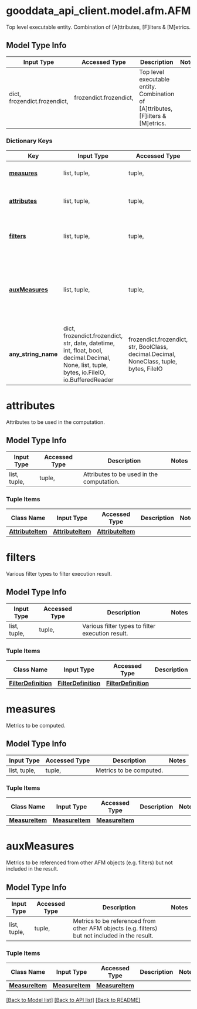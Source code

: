 # gooddata_api_client.model.afm.AFM

Top level executable entity. Combination of [A]ttributes, [F]ilters & [M]etrics.

## Model Type Info
Input Type | Accessed Type | Description | Notes
------------ | ------------- | ------------- | -------------
dict, frozendict.frozendict,  | frozendict.frozendict,  | Top level executable entity. Combination of [A]ttributes, [F]ilters &amp; [M]etrics. | 

### Dictionary Keys
Key | Input Type | Accessed Type | Description | Notes
------------ | ------------- | ------------- | ------------- | -------------
**[measures](#measures)** | list, tuple,  | tuple,  | Metrics to be computed. | 
**[attributes](#attributes)** | list, tuple,  | tuple,  | Attributes to be used in the computation. | 
**[filters](#filters)** | list, tuple,  | tuple,  | Various filter types to filter execution result. | 
**[auxMeasures](#auxMeasures)** | list, tuple,  | tuple,  | Metrics to be referenced from other AFM objects (e.g. filters) but not included in the result. | [optional] 
**any_string_name** | dict, frozendict.frozendict, str, date, datetime, int, float, bool, decimal.Decimal, None, list, tuple, bytes, io.FileIO, io.BufferedReader | frozendict.frozendict, str, BoolClass, decimal.Decimal, NoneClass, tuple, bytes, FileIO | any string name can be used but the value must be the correct type | [optional]

# attributes

Attributes to be used in the computation.

## Model Type Info
Input Type | Accessed Type | Description | Notes
------------ | ------------- | ------------- | -------------
list, tuple,  | tuple,  | Attributes to be used in the computation. | 

### Tuple Items
Class Name | Input Type | Accessed Type | Description | Notes
------------- | ------------- | ------------- | ------------- | -------------
[**AttributeItem**](AttributeItem.md) | [**AttributeItem**](AttributeItem.md) | [**AttributeItem**](AttributeItem.md) |  | 

# filters

Various filter types to filter execution result.

## Model Type Info
Input Type | Accessed Type | Description | Notes
------------ | ------------- | ------------- | -------------
list, tuple,  | tuple,  | Various filter types to filter execution result. | 

### Tuple Items
Class Name | Input Type | Accessed Type | Description | Notes
------------- | ------------- | ------------- | ------------- | -------------
[**FilterDefinition**](FilterDefinition.md) | [**FilterDefinition**](FilterDefinition.md) | [**FilterDefinition**](FilterDefinition.md) |  | 

# measures

Metrics to be computed.

## Model Type Info
Input Type | Accessed Type | Description | Notes
------------ | ------------- | ------------- | -------------
list, tuple,  | tuple,  | Metrics to be computed. | 

### Tuple Items
Class Name | Input Type | Accessed Type | Description | Notes
------------- | ------------- | ------------- | ------------- | -------------
[**MeasureItem**](MeasureItem.md) | [**MeasureItem**](MeasureItem.md) | [**MeasureItem**](MeasureItem.md) |  | 

# auxMeasures

Metrics to be referenced from other AFM objects (e.g. filters) but not included in the result.

## Model Type Info
Input Type | Accessed Type | Description | Notes
------------ | ------------- | ------------- | -------------
list, tuple,  | tuple,  | Metrics to be referenced from other AFM objects (e.g. filters) but not included in the result. | 

### Tuple Items
Class Name | Input Type | Accessed Type | Description | Notes
------------- | ------------- | ------------- | ------------- | -------------
[**MeasureItem**](MeasureItem.md) | [**MeasureItem**](MeasureItem.md) | [**MeasureItem**](MeasureItem.md) |  | 

[[Back to Model list]](../../README.md#documentation-for-models) [[Back to API list]](../../README.md#documentation-for-api-endpoints) [[Back to README]](../../README.md)


